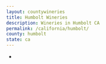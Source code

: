 ```yaml
---
layout: countywineries
title: Humbolt Wineries
description: Wineries in Humbolt CA
permalink: /california/humbolt/
county: humbolt
state: ca
---
```

-

